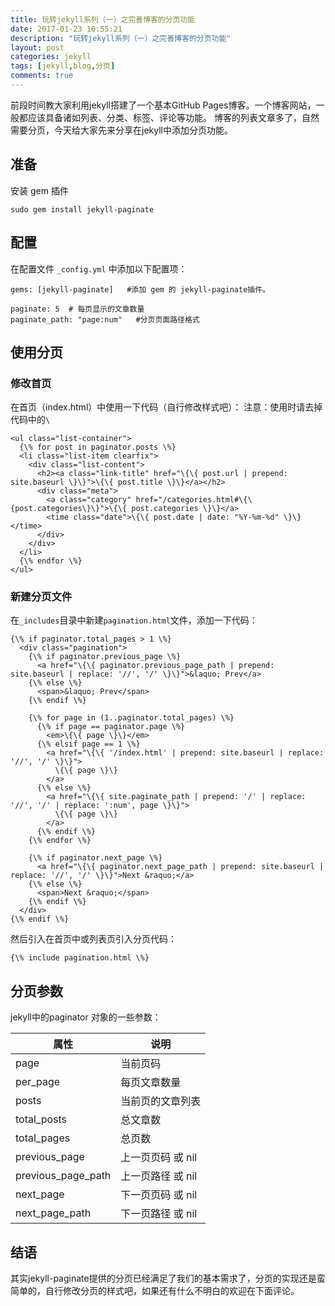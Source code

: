 ```yaml
---
title: 玩转jekyll系列（一）之完善博客的分页功能
date: 2017-01-23 10:55:21
description: "玩转jekyll系列（一）之完善博客的分页功能"
layout: post
categories: jekyll
tags: [jekyll,blog,分页]
comments: true
---
```

前段时间教大家利用jekyll搭建了一个基本GitHub Pages博客。一个博客网站，一般都应该具备诸如列表、分类、标签、评论等功能。
博客的列表文章多了，自然需要分页，今天给大家先来分享在jekyll中添加分页功能。

## 准备
安装 gem 插件

```
sudo gem install jekyll-paginate
```

## 配置
在配置文件 `_config.yml` 中添加以下配置项：

```
gems: [jekyll-paginate]   #添加 gem 的 jekyll-paginate插件。

paginate: 5  # 每页显示的文章数量
paginate_path: "page:num"   #分页页面路径格式
```

## 使用分页

### 修改首页
在首页（index.html）中使用一下代码（自行修改样式吧）：
注意：使用时请去掉代码中的`\`

```
<ul class="list-container">
  {\% for post in paginator.posts \%}
  <li class="list-item clearfix">
    <div class="list-content">
      <h2><a class="link-title" href="\{\{ post.url | prepend: site.baseurl \}\}">\{\{ post.title \}\}</a></h2>
      <div class="meta">
        <a class="category" href="/categories.html#\{\{post.categories\}\}">\{\{ post.categories \}\}</a>
        <time class="date">\{\{ post.date | date: "%Y-%m-%d" \}\}</time>
      </div>
    </div>
  </li>
  {\% endfor \%}
</ul>
```

### 新建分页文件
在`_includes`目录中新建`pagination.html`文件，添加一下代码：

```
{\% if paginator.total_pages > 1 \%}
  <div class="pagination">
    {\% if paginator.previous_page \%}
      <a href="\{\{ paginator.previous_page_path | prepend: site.baseurl | replace: '//', '/' \}\}">&laquo; Prev</a>
    {\% else \%}
      <span>&laquo; Prev</span>
    {\% endif \%}

    {\% for page in (1..paginator.total_pages) \%}
      {\% if page == paginator.page \%}
        <em>\{\{ page \}\}</em>
      {\% elsif page == 1 \%}
        <a href="\{\{ '/index.html' | prepend: site.baseurl | replace: '//', '/' \}\}">
          \{\{ page \}\}
        </a>
      {\% else \%}
        <a href="\{\{ site.paginate_path | prepend: '/' | replace: '//', '/' | replace: ':num', page \}\}">
          \{\{ page \}\}
        </a>
      {\% endif \%}
    {\% endfor \%}

    {\% if paginator.next_page \%}
      <a href="\{\{ paginator.next_page_path | prepend: site.baseurl | replace: '//', '/' \}\}">Next &raquo;</a>
    {\% else \%}
      <span>Next &raquo;</span>
    {\% endif \%}
  </div>
{\% endif \%}
```
然后引入在首页中或列表页引入分页代码：

```
{\% include pagination.html \%}
```

## 分页参数
jekyll中的paginator 对象的一些参数：

|  属性	| 说明  |
|  ---  | ---   |
|  page	| 当前页码  |
|  per_page	| 每页文章数量  |
|  posts	| 当前页的文章列表  |
|  total_posts	| 总文章数  |
|  total_pages	| 总页数  |
|  previous_page	| 上一页页码 或 nil  |
|  previous_page_path	| 上一页路径 或 nil  |
|  next_page	| 下一页页码 或 nil  |
|  next_page_path	| 下一页路径 或 nil  |


## 结语
其实jekyll-paginate提供的分页已经满足了我们的基本需求了，分页的实现还是蛮简单的，自行修改分页的样式吧，如果还有什么不明白的欢迎在下面评论。

